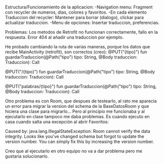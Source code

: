 Estructura/Funcionamiento de la aplicacion:
 -Navigation menu: Fragment con recycler de numeros, dias, colores y favoritos.
 -En cada elemento Traduccion del recycler: Mantener para borrar (dialogo), clickar para actualizar traduccion.
 -Menu de opciones: Insertar traduccion, preferencias.

 Problemas: Los metodos de Retrofit no funcionan correctamente, fallo en la respuesta. Error 404 al añadir una traduccion por ejemplo. 

 He probado cambiando la ruta de varias maneras, porque los datos que recibe MainActivity (retrofit), son correctos (creo):
 @PUT("{tipo}")
    fun guardarTraduccion(@Path("tipo") tipo: String, @Body traduccion: Traduccion): Call<Traduccion>

@PUT("/{tipo}")
    fun guardarTraduccion(@Path("tipo") tipo: String, @Body traduccion: Traduccion): Call<Traduccion>

@PUT("palabras/{tipo}")
    fun guardarTraduccion(@Path("tipo") tipo: String, @Body traduccion: Traduccion): Call<Traduccion>


Otro problema es con Room, que despues de testearlo, al rato me aparecia un error para migrar la version del schema de la BaseDatosRoom y que hiciera una clase para migrarlo...
 Pero al principio me funcionaba y al ejecutarlo en clase tampoco me daba problemas. Es cuando ejecuto en casa cuando salta una excepción al abrir Favoritos:

 Caused by: java.lang.IllegalStateException: Room cannot verify the data integrity. Looks like you've changed schema but forgot to update the version number. You can simply fix this by increasing the version number.

 Creo que al ejecutarlo en otro equipo no va a dar problema pero me gustaria solucionarlo.